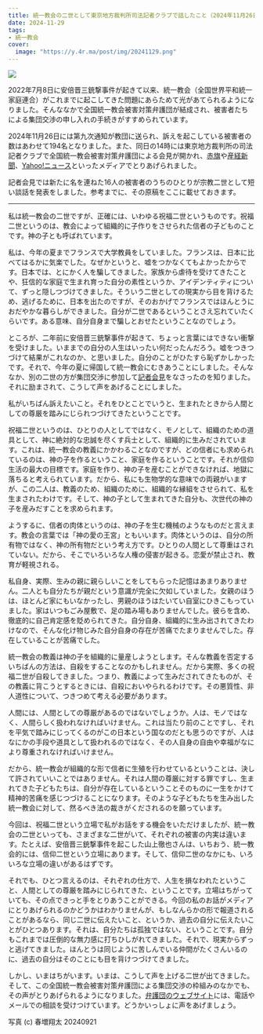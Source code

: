 ```yaml
---
title: 統一教会の二世として東京地方裁判所司法記者クラブで話したこと（2024年11月26日）
date: 2024-11-29
tags:
- 統一教会
cover:
  image: "https://y.4r.ma/post/img/20241129.png"  
---
```


![](https://y.4r.ma/post/img/20241129.png)

2022年7月8日に安倍晋三銃撃事件が起きて以来、統一教会（全国世界平和統一家庭連合）がこれまでに起こしてきた問題にあらためて光があてられるようになりました。そんななかで全国統一教会被害対策弁護団が結成され、被害者たちによる集団交渉の申し入れの手続きがすすめられています。

2024年11月26日には第九次通知が教団に送られ、訴えを起こしている被害者の数はあわせて194名となりました。また、同日の14時には東京地方裁判所の司法記者クラブで全国統一教会被害対策弁護団による会見が開かれ、[赤旗](https://www.jcp.or.jp/akahata/aik24/2024-11-27/2024112713_01_0.html)や[産経新聞](https://www.sankei.com/article/20241126-CFO4GHU5C5OURA7UQBQU6HAIBQ/)、[Yahoo!ニュース](https://news.yahoo.co.jp/expert/articles/33a16af0face75f95337e8df08a482d6e8206258)といったメディアでとりあげられました。

記者会見では新たに名を連ねた16人の被害者のうちのひとりが宗教二世として短い談話を発表をしました。参考までに、その原稿をここに載せておきます。

---

私は統一教会の二世ですが、正確には、いわゆる祝福二世というものです。祝福二世というのは、教会によって組織的に子作りをさせられた信者の子どものことです。神の子とも呼ばれています。

私は、今年の夏までフランスで大学教員をしていました。フランスは、日本に比べてはるかに気楽でした。なぜかというと、嘘をつかなくてもよかったからです。日本では、とにかく人を騙してきました。家族から虐待を受けてきたことや、狂信的な家庭で生まれ育った自分の素性というか、アイデンティティについて、ずっと隠しつづけてきました。そういう二世としての現実から目を背けるため、逃げるために、日本を出たのですが、そのおかげでフランスではほんとうにおだやかな暮らしができました。自分が二世であるということさえ忘れていたくらいです。ある意味、自分自身まで騙しとおせたということなのでしょう。

ところが、二年前に安倍晋三銃撃事件が起きて、ちょっと言葉にはできない衝撃を受けました。いままでの自分の人生はいったい何だったんだろう。嘘をつきつづけて結果がこれなのか、と思いました。自分のことがひたすら恥ずかしかったです。それで、今年の夏に帰国して統一教会にむきあうことにしました。そんななか、別の二世の方が集団交渉に参加して[記者会見](https://digital.asahi.com/articles/ASS6V2QDNS6VUTIL00QM.html)をなさったのを知りました。それに励まされて、こうして声をあげることにしました。

私がいちばん訴えたいこと。それをひとことでいうと、生まれたときから人間としての尊厳を踏みにじられつづけてきたということです。

祝福二世というのは、ひとりの人としてではなく、モノとして、組織のための道具として、神に絶対的な忠誠を尽くす兵士として、組織的に生みだされています。これは、統一教会の教義にかかわることなのですが、どの信者にも求められているのは、神の子を作るということ、家庭を作るということです。それが信仰生活の最大の目標です。家庭を作り、神の子を産むことができなければ、地獄に落ちると考えられています。だから、私にも生物学的な意味での両親がいますが、この二人は、教義のため、組織のために、組織的な縁組をさせられて、私を生まされたわけです。そして、神の子として生まれてきた自分も、次世代の神の子を産みだすことを求められます。

ようするに、信者の肉体というのは、神の子を生む機械のようなものだと言えます。教会の言葉では「神の愛の王宮」ともいいます。肉体というのは、自分の所有物ではなく、神の所有物だという考え方です。ひとりの人間として尊重はされていない。だから、そこでいろいろな人権の侵害が起きる。恋愛が禁止され、教育が軽視される。

私自身、実際、生みの親に親らしいことをしてもらった記憶はあまりありません。二人とも自分たちが親だという意識が完全に欠如していました。女親のほうは、ほとんど家にもいなかったし、男親のほうはたいてい自室にひきこもっていました。家はいつもごみ屋敷で、足の踏み場もありませんでした。彼らを含め、徹底的に自己肯定感を貶められてきた。自分自身、組織的に生み出されてきたわけなので、そんな化け物じみた自分自身の存在が苦痛でたまりませんでした。存在していることが苦痛でした。

統一教会の教義は神の子を組織的に量産しようとします。そんな教義を否定するいちばんの方法は、自殺をすることなのかもしれません。だから実際、多くの祝福二世が自殺してきました。つまり、教義によって生みだされてきたものが、その教義に背こうとするときには、自殺においやられるわけです。その悪質性、非人道性について、つきつめて考える必要があります。

人間には、人間としての尊厳があるのではないでしょうか。人は、モノではなく、人間らしく扱われなければいけません。これは当たり前のことですし、それを平気で踏みにじってくるのがこの日本という国なのだとも思うのですが、人はなにかの手段や道具として扱われるのではなく、その人自身の自由や幸福がなにより尊重されなければいけません。

だから、統一教会が組織的な形で信者に生殖を行わせているということは、決して許されていいことではありません。それは人間の尊厳に対する罪ですし、生まれてきた子どもたちは、自分が存在しているということそのものに一生をかけて精神的苦痛を感じつづけることになります。そのような子どもたちを生み出した統一教会に対して、然るべき法の裁きがくだされるのを願っています。

今回は、祝福二世という立場で私がお話をする機会をいただけましたが、統一教会の二世といっても、さまざまな二世がいて、それぞれの被害の内実は違います。たとえば、安倍晋三銃撃事件を起こした山上徹也さんは、いちおう、統一教会的には、信仰二世という立場にあります。そして、信仰二世のなかにも、いろいろな立場の違いがあるはずです。

それでも、ひとつ言えるのは、それぞれの仕方で、人生を損なわれたということ、人間としての尊厳を踏みにじられてきた、ということです。立場はちがっていても、その点できっと手をとりあうことができる。今回の私のお話がメディアにとりあげられるのかどうかはわかりませんが、もしなんらかの形で報道されることがあるなら、同じ二世に伝えたいこと、というか、過去の自分に伝えたいことがひとつあります。それは、自分たちは孤独ではない、ということです。自分もこれまでは圧倒的な無力感に打ちひしがれてきました。それで、現実からずっと逃げてきました。ほんとうは同じように苦しんでいる仲間がたくさんいるのに、過去の自分はそのことにも目を背けつづけてきました。

しかし、いまはちがいます。いまは、こうして声を上げる二世が出てきました。そして、この全国統一教会被害対策弁護団による集団交渉の枠組みのなかでも、その声がとりあげられるようになりました。[弁護団のウェブサイト](https://www.uchigai.net)には、電話やメールでの相談を受けつけています。どうかいっしょに声をあげましょう。

写真 (c) 春増翔太 20240921